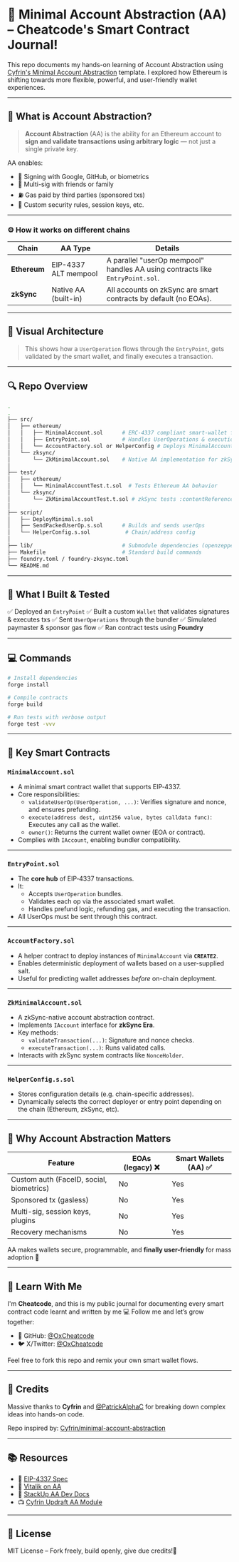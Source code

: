 

# 🧱 Minimal Account Abstraction (AA) – Cheatcode's Smart Contract Journal!

This repo documents my hands-on learning of Account Abstraction using [Cyfrin's Minimal Account Abstraction](https://github.com/Cyfrin/minimal-account-abstraction) template. I explored how Ethereum is shifting towards more flexible, powerful, and user-friendly wallet experiences.

---

## 🤖 What is Account Abstraction?

> **Account Abstraction** (AA) is the ability for an Ethereum account to **sign and validate transactions using arbitrary logic** — not just a single private key.

AA enables:

- 🔐 Signing with Google, GitHub, or biometrics
- 🤝 Multi-sig with friends or family
- ⛽ Gas paid by third parties (sponsored txs)
- 🧠 Custom security rules, session keys, etc.

---

### ⚙️ How it works on different chains

| Chain     | AA Type            | Details                                                                 |
|-----------|--------------------|-------------------------------------------------------------------------|
| **Ethereum** | EIP-4337 ALT mempool | A parallel "userOp mempool" handles AA using contracts like `EntryPoint.sol`. |
| **zkSync**   | Native AA (built-in) | All accounts on zkSync are smart contracts by default (no EOAs).       |

---

## 📐 Visual Architecture



> This shows how a `UserOperation` flows through the `EntryPoint`, gets validated by the smart wallet, and finally executes a transaction.

---

## 🔍 Repo Overview

```bash
.
.
├── src/
│   ├── ethereum/
│   │   ├── MinimalAccount.sol      # ERC‑4337 compliant smart-wallet for Ethereum
│   │   ├── EntryPoint.sol          # Handles UserOperations & execution hub
│   │   └── AccountFactory.sol or HelperConfig # Deploys MinimalAccount
│   └── zksync/
│       └── ZkMinimalAccount.sol    # Native AA implementation for zkSync Era
│
├── test/
│   ├── ethereum/
│   │   └── MinimalAccountTest.t.sol  # Tests Ethereum AA behavior
│   └── zksync/
│       └── ZkMinimalAccountTest.t.sol # zkSync tests :contentReference[oaicite:6]{index=6}
│
├── script/
│   ├── DeployMinimal.s.sol
│   ├── SendPackedUserOp.s.sol      # Builds and sends userOps
│   └── HelperConfig.s.sol           # Chain/address config
│
├── lib/                            # Submodule dependencies (openzeppelin, forge-std, etc.) :contentReference[oaicite:7]{index=7}
├── Makefile                        # Standard build commands
├── foundry.toml / foundry‑zksync.toml
└── README.md

````



---

## 🚀 What I Built & Tested

✅ Deployed an `EntryPoint`
✅ Built a custom `Wallet` that validates signatures & executes txs
✅ Sent `UserOperations` through the bundler
✅ Simulated paymaster & sponsor gas flow
✅ Ran contract tests using **Foundry**

---

## 💻 Commands

```bash
# Install dependencies
forge install

# Compile contracts
forge build

# Run tests with verbose output
forge test -vvv


```

---

## 🔑 Key Smart Contracts

### `MinimalAccount.sol`
- A minimal smart contract wallet that supports EIP‑4337.
- Core responsibilities:
  - `validateUserOp(UserOperation, ...)`: Verifies signature and nonce, and ensures prefunding.
  - `execute(address dest, uint256 value, bytes calldata func)`: Executes any call as the wallet.
  - `owner()`: Returns the current wallet owner (EOA or contract).
- Complies with `IAccount`, enabling bundler compatibility.

---

### `EntryPoint.sol`
- The **core hub** of EIP‑4337 transactions.
- It:
  - Accepts `UserOperation` bundles.
  - Validates each op via the associated smart wallet.
  - Handles prefund logic, refunding gas, and executing the transaction.
- All UserOps must be sent through this contract.

---

### `AccountFactory.sol`
- A helper contract to deploy instances of `MinimalAccount` via **`CREATE2`**.
- Enables deterministic deployment of wallets based on a user-supplied salt.
- Useful for predicting wallet addresses *before* on-chain deployment.

---

### `ZkMinimalAccount.sol`
- A zkSync-native account abstraction contract.
- Implements `IAccount` interface for **zkSync Era**.
- Key methods:
  - `validateTransaction(...)`: Signature and nonce checks.
  - `executeTransaction(...)`: Runs validated calls.
- Interacts with zkSync system contracts like `NonceHolder`.

---

### `HelperConfig.s.sol`
- Stores configuration details (e.g. chain-specific addresses).
- Dynamically selects the correct deployer or entry point depending on the chain (Ethereum, zkSync, etc).


---

## 💎 Why Account Abstraction Matters

| Feature                                  | EOAs (legacy) ❌ | Smart Wallets (AA) ✅ |
| ---------------------------------------- | --------------- | -------------------- |
| Custom auth (FaceID, social, biometrics) | No              | Yes                  |
| Sponsored tx (gasless)                   | No              | Yes                  |
| Multi-sig, session keys, plugins         | No              | Yes                  |
| Recovery mechanisms                      | No              | Yes                  |

AA makes wallets secure, programmable, and **finally user-friendly** for mass adoption 🚀

---

## 🧠 Learn With Me

I'm **Cheatcode**, and this is my public journal for documenting every smart contract code learnt and written by me 💻
Follow me and let’s grow together:

* 🧠 GitHub: [@OxCheatcode](https://github.com/OxCheatcode)
* 🐦 X/Twitter: [@OxCheatcode](https://x.com/OxCheatcode)

Feel free to fork this repo and remix your own smart wallet flows.

---

## 🙏 Credits

Massive thanks to **Cyfrin** and [@PatrickAlphaC](https://github.com/PatrickAlphaC) for breaking down complex ideas into hands-on code.

Repo inspired by: [Cyfrin/minimal-account-abstraction](https://github.com/Cyfrin/minimal-account-abstraction)

---

## 📚 Resources

* 📖 [EIP-4337 Spec](https://eips.ethereum.org/EIPS/eip-4337)
* 📘 [Vitalik on AA](https://vitalik.ca/general/2021/01/11/account_abstraction.html)
* 🧪 [StackUp AA Dev Docs](https://docs.stackup.sh/docs)
* 📺 [Cyfrin Updraft AA Module](https://github.com/Cyfrin/updraft-account-abstraction)

---

## 🧾 License

MIT License – Fork freely, build openly, give due credits!🙌


